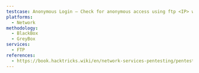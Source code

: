 ```yaml
---
testcase: Anonymous Login – Check for anonymous access using ftp <IP> with username/password as anonymous
platforms: 
  - Network
methodology: 
  - BlackBox
  - GreyBox
services:
  - FTP
references:
  - https://book.hacktricks.wiki/en/network-services-pentesting/pentesting-ftp/index.html
---
```

